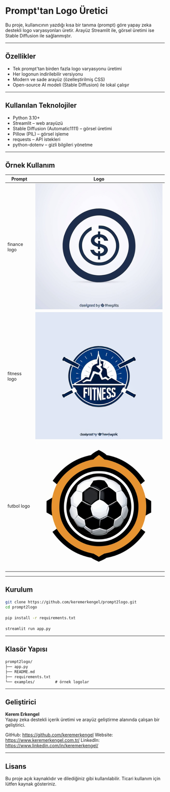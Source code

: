 # Prompt'tan Logo Üretici

Bu proje, kullanıcının yazdığı kısa bir tanıma (prompt) göre yapay zeka destekli logo varyasyonları üretir. Arayüz Streamlit ile, görsel üretimi ise Stable Diffusion ile sağlanmıştır.

---

## Özellikler

- Tek prompt'tan birden fazla logo varyasyonu üretimi
- Her logonun indirilebilir versiyonu
- Modern ve sade arayüz (özelleştirilmiş CSS)
- Open-source AI modeli (Stable Diffusion) ile lokal çalışır

---

## Kullanılan Teknolojiler

- Python 3.10+
- Streamlit – web arayüzü
- Stable Diffusion (Automatic1111) – görsel üretimi
- Pillow (PIL) – görsel işleme
- requests – API istekleri
- python-dotenv – gizli bilgileri yönetme

---

## Örnek Kullanım

| Prompt | Logo |
|--------|------|
| finance logo | ![Örnek](/examples/finance.png) |
| fitness logo | ![Örnek](/examples/fitness.png) |
| futbol  logo | ![Örnek](/examples/football.png) |

---

## Kurulum

```bash
git clone https://github.com/keremerkengel/prompt2logo.git
cd prompt2logo

pip install -r requirements.txt

streamlit run app.py
```

---

## Klasör Yapısı

```
prompt2logo/
├── app.py
├── README.md
├── requirements.txt       
└── examples/         # örnek logolar
```

---

## Geliştirici

**Kerem Erkengel**  
Yapay zeka destekli içerik üretimi ve arayüz geliştirme alanında çalışan bir geliştirici.

GitHub: https://github.com/keremerkengel
Website: https://www.keremerkengel.com.tr/
LinkedIn: https://www.linkedin.com/in/keremerkengel/


---

## Lisans

Bu proje açık kaynaklıdır ve dilediğiniz gibi kullanılabilir. Ticari kullanım için lütfen kaynak gösteriniz.
